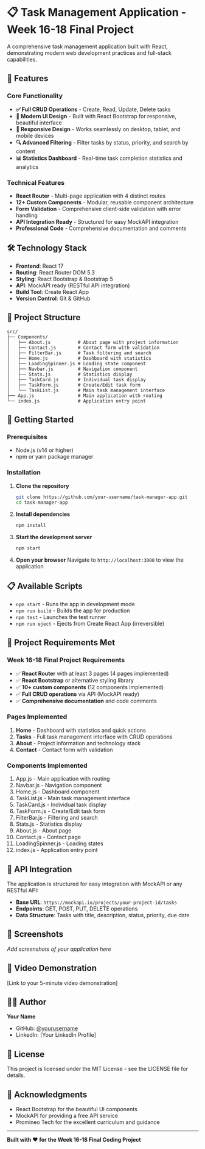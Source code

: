 # 📋 Task Management Application - Week 16-18 Final Project

A comprehensive task management application built with React, demonstrating modern web development practices and full-stack capabilities.

## 🚀 Features

### Core Functionality
- **✅ Full CRUD Operations** - Create, Read, Update, Delete tasks
- **🎨 Modern UI Design** - Built with React Bootstrap for responsive, beautiful interface
- **📱 Responsive Design** - Works seamlessly on desktop, tablet, and mobile devices
- **🔍 Advanced Filtering** - Filter tasks by status, priority, and search by content
- **📊 Statistics Dashboard** - Real-time task completion statistics and analytics

### Technical Features
- **React Router** - Multi-page application with 4 distinct routes
- **12+ Custom Components** - Modular, reusable component architecture
- **Form Validation** - Comprehensive client-side validation with error handling
- **API Integration Ready** - Structured for easy MockAPI integration
- **Professional Code** - Comprehensive documentation and comments

## 🛠️ Technology Stack

- **Frontend**: React 17
- **Routing**: React Router DOM 5.3
- **Styling**: React Bootstrap & Bootstrap 5
- **API**: MockAPI ready (RESTful API integration)
- **Build Tool**: Create React App
- **Version Control**: Git & GitHub

## 📁 Project Structure

```
src/
├── Components/
│   ├── About.js          # About page with project information
│   ├── Contact.js        # Contact form with validation
│   ├── FilterBar.js      # Task filtering and search
│   ├── Home.js           # Dashboard with statistics
│   ├── LoadingSpinner.js # Loading state component
│   ├── Navbar.js         # Navigation component
│   ├── Stats.js          # Statistics display
│   ├── TaskCard.js       # Individual task display
│   ├── TaskForm.js       # Create/Edit task form
│   └── TaskList.js       # Main task management interface
├── App.js                # Main application with routing
└── index.js              # Application entry point
```

## 🚀 Getting Started

### Prerequisites
- Node.js (v14 or higher)
- npm or yarn package manager

### Installation

1. **Clone the repository**
   ```bash
   git clone https://github.com/your-username/task-manager-app.git
   cd task-manager-app
   ```

2. **Install dependencies**
   ```bash
   npm install
   ```

3. **Start the development server**
   ```bash
   npm start
   ```

4. **Open your browser**
   Navigate to `http://localhost:3000` to view the application

## 📋 Available Scripts

- `npm start` - Runs the app in development mode
- `npm run build` - Builds the app for production
- `npm test` - Launches the test runner
- `npm run eject` - Ejects from Create React App (irreversible)

## 🎯 Project Requirements Met

### Week 16-18 Final Project Requirements
- ✅ **React Router** with at least 3 pages (4 pages implemented)
- ✅ **React Bootstrap** or alternative styling library
- ✅ **10+ custom components** (12 components implemented)
- ✅ **Full CRUD operations** via API (MockAPI ready)
- ✅ **Comprehensive documentation** and code comments

### Pages Implemented
1. **Home** - Dashboard with statistics and quick actions
2. **Tasks** - Full task management interface with CRUD operations
3. **About** - Project information and technology stack
4. **Contact** - Contact form with validation

### Components Implemented
1. App.js - Main application with routing
2. Navbar.js - Navigation component
3. Home.js - Dashboard component
4. TaskList.js - Main task management interface
5. TaskCard.js - Individual task display
6. TaskForm.js - Create/Edit task form
7. FilterBar.js - Filtering and search
8. Stats.js - Statistics display
9. About.js - About page
10. Contact.js - Contact page
11. LoadingSpinner.js - Loading states
12. index.js - Application entry point

## 🔗 API Integration

The application is structured for easy integration with MockAPI or any RESTful API:

- **Base URL**: `https://mockapi.io/projects/your-project-id/tasks`
- **Endpoints**: GET, POST, PUT, DELETE operations
- **Data Structure**: Tasks with title, description, status, priority, due date

## 📱 Screenshots

*Add screenshots of your application here*

## 🎥 Video Demonstration

[Link to your 5-minute video demonstration]

## 👨‍💻 Author

**Your Name**
- GitHub: [@yourusername](https://github.com/yourusername)
- LinkedIn: [Your LinkedIn Profile]

## 📄 License

This project is licensed under the MIT License - see the LICENSE file for details.

## 🙏 Acknowledgments

- React Bootstrap for the beautiful UI components
- MockAPI for providing a free API service
- Promineo Tech for the excellent curriculum and guidance

---

**Built with ❤️ for the Week 16-18 Final Coding Project**
